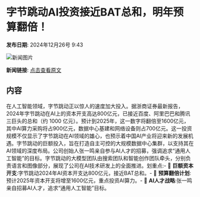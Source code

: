 # 字节跳动AI投资接近BAT总和，明年预算翻倍！

**发布日期**: 2024年12月26号 9:43

![新闻图片](https://pic.chinaz.com/picmap/201907230908107122_0.jpg)

**新闻链接**: [点击查看原文](https://www.aibase.com/zh/news/14287)

## 内容

在人工智能领域，字节跳动正以惊人的速度加大投入。据浙商证券最新报告，2024年字节跳动在AI上的资本开支高达800亿元，已接近百度、阿里巴巴和腾讯三巨头的总和（约 1000 亿元）。预计到2025年，这一数字将翻倍至1600亿元，其中AI算力采购将占900亿元，数据中心基建和网络设备则占700亿元。这一投资规模不仅显示了字节跳动在AI领域的雄心，也预示着中国AI产业将迎来新的发展机遇。字节跳动的巨额投入，旨在打造自主可控的大规模数据中心集群，以支持其在AI领域的深度布局。公司创始人张一鸣亲自参与AI人才的招募，强调追求“通用人工智能”的目标。字节跳动的大模型团队由搜索团队和智能创作团队牵头，分别负责语言和图像部分，展现了公司在AI技术研发上的全面推进。划重点:- 💼 **巨额资本开支**:字节跳动2024年AI资本开支达800亿元，接近BAT总和。- 🚀 **预算翻倍计划**:预计2025年资本开支将增至1600亿元，重点投资AI算力。- 🧠 **AI人才战略**:张一鸣亲自招募AI人才，追求“通用人工智能”目标。
